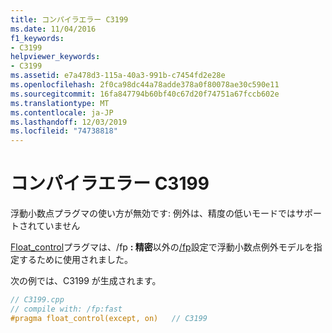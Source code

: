 ```yaml
---
title: コンパイラエラー C3199
ms.date: 11/04/2016
f1_keywords:
- C3199
helpviewer_keywords:
- C3199
ms.assetid: e7a478d3-115a-40a3-991b-c7454fd2e28e
ms.openlocfilehash: 2f0ca98dc44a78adde378a0f80078ae30c590e11
ms.sourcegitcommit: 16fa847794b60bf40c67d20f74751a67fccb602e
ms.translationtype: MT
ms.contentlocale: ja-JP
ms.lasthandoff: 12/03/2019
ms.locfileid: "74738818"
---
```

# <a name="compiler-error-c3199"></a>コンパイラエラー C3199

浮動小数点プラグマの使い方が無効です: 例外は、精度の低いモードではサポートされていません

[Float_control](../../preprocessor/float-control.md)プラグマは、/fp **: 精密**以外の[/fp](../../build/reference/fp-specify-floating-point-behavior.md)設定で浮動小数点例外モデルを指定するために使用されました。

次の例では、C3199 が生成されます。

```cpp
// C3199.cpp
// compile with: /fp:fast
#pragma float_control(except, on)   // C3199
```
